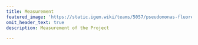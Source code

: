 ```yaml
---
title: Measurement
featured_image: 'https://static.igem.wiki/teams/5057/pseudomonas-fluorescens-dropcount4-merged.jpg'
omit_header_text: true
description: Measurement of the Project

---
```


